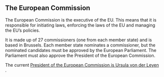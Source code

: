 ##  The European Commission

The European Commission is the executive of the EU. This means that it is
responsible for initiating laws, enforcing the laws of the EU and managing the
EU’s policies.

It is made up of 27 commissioners (one from each member state) and is based in
Brussels. Each member state nominates a commissioner, but the nominated
candidates must be approved by the European Parliament. The Parliament must
also approve the President of the European Commission.

The current [ President of the European Commission is Ursula von der Leyen
](https://ec.europa.eu/commission/commissioners/2019-2024/president_en) .
